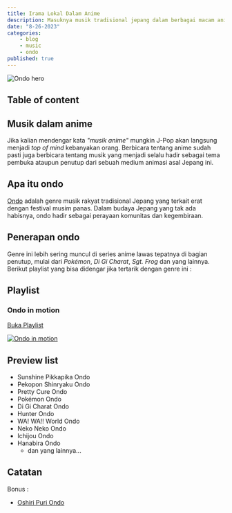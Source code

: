 ```yaml
---
title: Irama Lokal Dalam Anime
description: Masuknya musik tradisional jepang dalam berbagai macam anime
date: "8-26-2023"
categories:
    - blog
    - music
    - ondo
published: true
---
```


<script lang="ts">
	import { ArrowUpRight } from "lucide-svelte";
</script>

<img src="https://i.ibb.co/9YzXwpR/Coverondo.jpg" alt="Ondo hero">

## Table of content

## Musik dalam anime

Jika kalian mendengar kata _"musik anime"_ mungkin J-Pop akan langsung menjadi _top of mind_ kebanyakan orang. Berbicara tentang anime sudah pasti juga berbicara tentang musik yang menjadi selalu hadir sebagai tema pembuka ataupun penutup dari sebuah medium animasi asal Jepang ini.

## Apa itu ondo

[Ondo](<https://en.wikipedia.org/wiki/Ondo_(music)>) adalah genre musik rakyat tradisional Jepang yang terkait erat dengan festival musim panas. Dalam budaya Jepang yang tak ada habisnya, ondo hadir sebagai perayaan komunitas dan kegembiraan.

## Penerapan ondo

Genre ini lebih sering muncul di series anime lawas tepatnya di bagian penutup, mulai dari _Pokémon_, _Di Gi Charat_, _Sgt. Frog_ dan yang lainnya. Berikut playlist yang bisa didengar jika tertarik dengan genre ini :

## Playlist

### Ondo in motion

<a href="https://youtube.com/playlist?list=PLxYJVQX4iniG5Zlxq2WWZq9fg4eBhjtV7&si=Fc9ci-dq8HRVjEUq" target="_blank">
    <p class="span">Buka Playlist<ArrowUpRight size={20} /></p>
    <img src="https://i.ibb.co/cJDmSvc/Ondoinmotion.jpg" alt="Ondo in motion" title="Ondo in motion" loading="lazy">
</a>

## Preview list

-   Sunshine Pikkapika Ondo
-   Pekopon Shinryaku Ondo
-   Pretty Cure Ondo
-   Pokémon Ondo
-   Di Gi Charat Ondo
-   Hunter Ondo
-   WA! WA!! World Ondo
-   Neko Neko Ondo
-   Ichijou Ondo
-   Hanabira Ondo
    -   dan yang lainnya...

## Catatan

Bonus :

-   <a href="https://youtu.be/ON1_hkXe-1Y?si=81eEVcW7ODReCjGo" target="_blank"><span class="notes">Oshiri Puri
Ondo<ArrowUpRight size={20} /></span></a>
<!-- -   <a href="https://youtu.be/1_nghnkp4Og?si=981ol-Ia3ookXlRB" target="_blank">Tanko Bushi↗</a> -->
